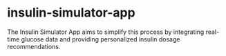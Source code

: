 # insulin-simulator-app
The Insulin Simulator App aims to simplify this process by integrating real-time glucose data and providing personalized insulin dosage recommendations. 
